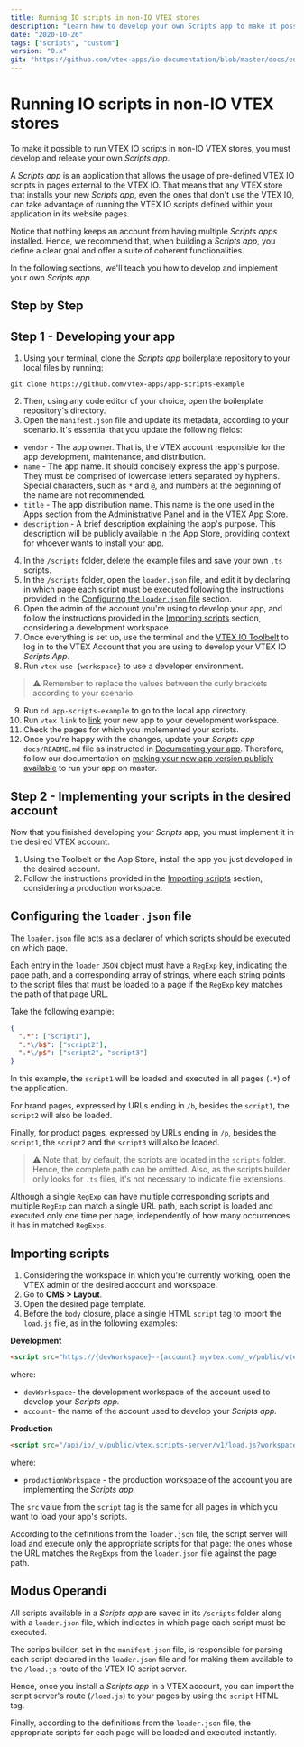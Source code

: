 ```yaml
---
title: Running IO scripts in non-IO VTEX stores
description: "Learn how to develop your own Scripts app to make it possible to run VTEX IO scripts in any VTEX store."
date: "2020-10-26"
tags: ["scripts", "custom"]
version: "0.x"
git: "https://github.com/vtex-apps/io-documentation/blob/master/docs/en/Recipes/development/running-IO-scripts-in-non-IO-VTEX-stores.md"
---
```


# Running IO scripts in non-IO VTEX stores

To make it possible to run VTEX IO scripts in non-IO VTEX stores, you must develop and release your own *Scripts app*.

A *Scripts app* is an application that allows the usage of pre-defined VTEX IO scripts in pages external to the VTEX IO. That means that any VTEX store that installs your new *Scripts app*, even the ones that don't use the VTEX IO, can take advantage of running the VTEX IO scripts defined within your application in its website pages.

Notice that nothing keeps an account from having multiple *Scripts apps* installed. Hence, we recommend that, when building a *Scripts app*, you define a clear goal and offer a suite of coherent functionalities.

In the following sections, we'll teach you how to develop and implement your own *Scripts app*.

## Step by Step

## Step 1 - Developing your app

1. Using your terminal, clone the *Scripts app* boilerplate repository to your local files by running:
    
```
git clone https://github.com/vtex-apps/app-scripts-example
```
    
2. Then, using any code editor of your choice, open the boilerplate repository's directory.
3. Open the `manifest.json` file and update its metadata, according to your scenario. It's essential that you update the following fields:

 - `vendor` - The app owner. That is, the VTEX account responsible for the app development, maintenance, and distribution.
 - `name` - The app name. It should concisely express the app's purpose. They must be comprised of lowercase letters separated by hyphens. Special characters, such as `*` and `@`, and numbers at the beginning of the name are not recommended.
- `title` - The app distribution name. This name is the one used in the Apps section from the Administrative Panel and in the VTEX App Store.
- `description` - A brief description explaining the app's purpose. This description will be publicly available in the App Store, providing context for whoever wants to install your app.

4. In the `/scripts` folder, delete the example files and save your own `.ts` scripts.
5. In the `/scripts` folder, open the `loader.json` file, and edit it by declaring in which page each script must be executed following the instructions provided in the [Configuring the `loader.json` file](#configuring-the-loaderjson-file) section.
6. Open the admin of the account you're using to develop your app, and follow the instructions provided in the [Importing scripts](#importing-scripts) section, considering a development workspace.
7. Once everything is set up, use the terminal and the [VTEX IO Toolbelt](https://vtex.io/docs/recipes/development/vtex-io-cli-installation-and-command-reference/) to log in to the VTEX Account that you are using to develop your VTEX IO *Scripts App*.
8. Run `vtex use {workspace}` to use a developer environment.
    
>⚠️ Remember to replace the values between the curly brackets according to your scenario.
    
9. Run `cd app-scripts-example` to go to the local app directory.
10. Run `vtex link` to [link](https://vtex.io/docs/recipes/development/linking-an-app/) your new app to your development workspace.
11. Check the pages for which you implemented your scripts. 
12. Once you're happy with the changes, update your *Scripts app* `docs/README.md` file as instructed in [Documenting your app](#documenting-your-app). Therefore, follow our documentation on [making your new app version publicly available](https://vtex.io/docs/recipes/development/making-your-new-app-version-publicly-available/) to run your app on master. 

## Step 2 - Implementing your scripts in the desired account

Now that you finished developing your *Scripts* app, you must implement it in the desired VTEX account.

1. Using the Toolbelt or the App Store, install the app you just developed in the desired account.
2. Follow the instructions provided in the [Importing scripts](#importing-scripts) section, considering a production workspace.

## Configuring the `loader.json` file

The `loader.json` file acts as a declarer of which scripts should be executed on which page. 

Each entry in the `loader` `JSON` object must have a `RegExp` key, indicating the page path, and a corresponding array of strings, where each string points to the script files that must be loaded to a page if the `RegExp` key matches the path of that page URL.

Take the following example:

```json
{
  ".*": ["script1"],
  ".*\/b$": ["script2"],
  ".*\/p$": ["script2", "script3"]
}
```

In this example, the `script1` will be loaded and executed in all pages (`.*`) of the application. 

For brand pages, expressed by URLs ending in `/b`, besides the `script1`, the `script2` will also be loaded. 

Finally, for product pages, expressed by URLs ending in `/p`, besides the `script1`, the `script2` and the `script3` will also be loaded.

>⚠️ Note that, by default, the scripts are located in the `scripts` folder. Hence, the complete path can be omitted. Also, as the scripts builder only looks for `.ts` files, it's not necessary to indicate file extensions.

Although a single `RegExp` can have multiple corresponding scripts and multiple `RegExp` can match a single URL path, each script is loaded and executed only one time per page, independently of how many occurrences it has in matched `RegExps`.

## Importing scripts

1. Considering the workspace in which you're currently working, open the VTEX admin of the desired account and workspace.
2. Go to **CMS > Layout**.
3. Open the desired page template.
4. Before the `body` closure, place a single HTML `script` tag to import the `load.js` file, as in the following examples:

**Development**

```html
<script src="https://{devWorkspace}--{account}.myvtex.com/_v/public/vtex.scripts-server/v1/load.js" type="text/javascript"></script>
```

where:

- `devWorkspace`- the development workspace of the account used to develop your *Scripts app.*
- `account`- the name of the account used to develop your *Scripts app.*

**Production**

```html
<script src="/api/io/_v/public/vtex.scripts-server/v1/load.js?workspace={productionWorkspace}" type="text/javascript"></script>
```

where:

- `productionWorkspace` - the production workspace of the account you are implementing the *Scripts app.*

The `src` value from the `script` tag is the same for all pages in which you want to load your app's scripts.

According to the definitions from the `loader.json` file, the script server will load and execute only the appropriate scripts for that page: the ones whose the URL matches the `RegExps` from the `loader.json` file against the page path.

## Modus Operandi

All scripts available in a *Scripts app* are saved in its `/scripts` folder along with a `loader.json` file, which indicates in which page each script must be executed. 

The scrips builder, set in the `manifest.json` file, is responsible for parsing each script declared in the `loader.json` file and for making them available to the `/load.js` route of the VTEX IO script server.

Hence, once you install a *Scripts app* in a VTEX account, you can import the script server's route (`/load.js`) to your pages by using the `script` HTML tag.

Finally, according to the definitions from the `loader.json` file, the appropriate scripts for each page will be loaded and executed instantly.
